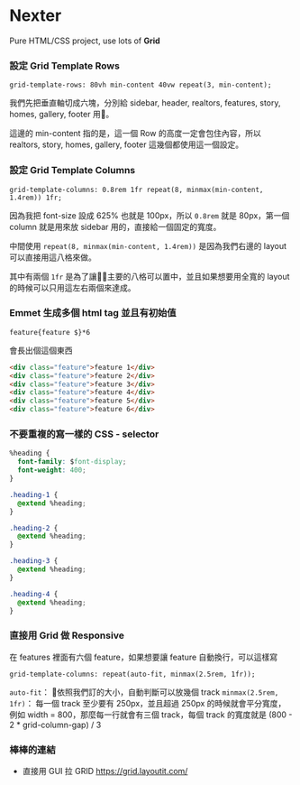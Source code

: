 # Nexter

Pure HTML/CSS project, use lots of **Grid**

### 設定 Grid Template Rows
`grid-template-rows: 80vh min-content 40vw repeat(3, min-content);`

我們先把垂直軸切成六塊，分別給 sidebar, header, realtors, features, story, homes, gallery, footer 用。

這邊的 min-content 指的是，這一個 Row 的高度一定會包住內容，所以 realtors, story, homes, gallery, footer 這幾個都使用這一個設定。

### 設定 Grid Template Columns
`grid-template-columns: 0.8rem 1fr repeat(8, minmax(min-content, 1.4rem)) 1fr;`

因為我把 font-size 設成 625% 也就是 100px，所以 `0.8rem` 就是 80px，第一個 column 就是用來放 sidebar 用的，直接給一個固定的寬度。

中間使用 `repeat(8, minmax(min-content, 1.4rem))` 是因為我們右邊的 layout 可以直接用這八格來做。

其中有兩個 `1fr` 是為了讓主要的八格可以置中，並且如果想要用全寬的 layout 的時候可以只用這左右兩個來達成。

### Emmet 生成多個 html tag 並且有初始值
`feature{feature $}*6`

會長出個這個東西

```HTML
<div class="feature">feature 1</div>
<div class="feature">feature 2</div>
<div class="feature">feature 3</div>
<div class="feature">feature 4</div>
<div class="feature">feature 5</div>
<div class="feature">feature 6</div>
```

### 不要重複的寫一樣的 CSS - selector 

```CSS
%heading {
  font-family: $font-display;
  font-weight: 400;
}

.heading-1 {
  @extend %heading;
}

.heading-2 {
  @extend %heading;
}

.heading-3 {
  @extend %heading;
}

.heading-4 {
  @extend %heading;
}
```

### 直接用 Grid 做 Responsive

在 features 裡面有六個 feature，如果想要讓 feature 自動換行，可以這樣寫

`grid-template-columns: repeat(auto-fit, minmax(2.5rem, 1fr));`

`auto-fit`： 依照我們訂的大小，自動判斷可以放幾個 track
`minmax(2.5rem, 1fr)`： 每一個 track 至少要有 250px，並且超過 250px 的時候就會平分寬度，例如 width = 800，那麼每一行就會有三個 track，每個 track 的寬度就是 (800 - 2 * grid-column-gap) / 3

### 棒棒的連結
+ 直接用 GUI 拉 GRID https://grid.layoutit.com/